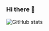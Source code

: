 ### Hi there 👋

![GitHub stats](https://github-readme-stats.vercel.app/api?username=emreerkmen&show_icons=true&theme=tokyonight)
